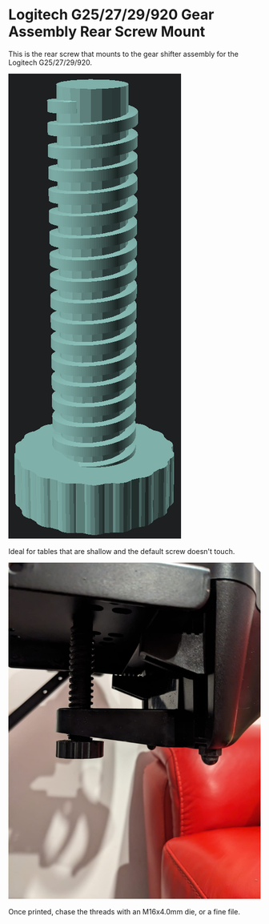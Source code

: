 # Logitech G25/27/29/920 Gear Assembly Rear Screw Mount

This is the rear screw that mounts to the gear shifter assembly for the Logitech G25/27/29/920.

![](./rearScrewThread.png)

Ideal for tables that are shallow and the default screw doesn't touch.

![](./fitted.jpeg)

Once printed, chase the threads with an M16x4.0mm die, or a fine file.
